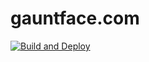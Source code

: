 # gauntface.com

[![Build and Deploy](https://github.com/gauntface/gauntface.com/workflows/Build%20and%20Deploy/badge.svg)](https://github.com/gauntface/gauntface.com/actions)